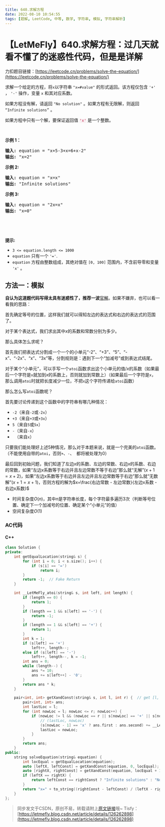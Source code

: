 ```yaml
---
title: 640.求解方程
date: 2022-08-10 10:54:55
tags: [题解, LeetCode, 中等, 数学, 字符串, 模拟, 字符串解析]
---
```


# 【LetMeFly】640.求解方程：过几天就看不懂了的迷惑性代码，但是是详解

力扣题目链接：[https://leetcode.cn/problems/solve-the-equation/](https://leetcode.cn/problems/solve-the-equation/)

<p>求解一个给定的方程，将<code>x</code>以字符串 <code>"x=#value"</code>&nbsp;的形式返回。该方程仅包含 <code>'+'</code> ， <code>'-'</code> 操作，变量&nbsp;<code>x</code>&nbsp;和其对应系数。</p>

<p>如果方程没有解，请返回&nbsp;<code>"No solution"</code>&nbsp;。如果方程有无限解，则返回 <code>“Infinite solutions”</code> 。</p>

<p>如果方程中只有一个解，要保证返回值 <font color="#c7254e"><font face="Menlo, Monaco, Consolas, Courier New, monospace"><span style="font-size:12.6px"><span style="background-color:#f9f2f4">'x'</span></span></font></font>&nbsp;是一个整数。</p>

<p>&nbsp;</p>

<p><strong>示例 1：</strong></p>

<pre>
<strong>输入:</strong> equation = "x+5-3+x=6+x-2"
<strong>输出:</strong> "x=2"
</pre>

<p><strong>示例 2:</strong></p>

<pre>
<strong>输入:</strong> equation = "x=x"
<strong>输出:</strong> "Infinite solutions"
</pre>

<p><strong>示例 3:</strong></p>

<pre>
<strong>输入:</strong> equation = "2x=x"
<strong>输出:</strong> "x=0"
</pre>

<p>&nbsp;</p>

<p>&nbsp;</p>

<p><strong>提示:</strong></p>

<ul>
	<li><code>3 &lt;= equation.length &lt;= 1000</code></li>
	<li><code>equation</code>&nbsp;只有一个&nbsp;<code>'='</code>.</li>
	<li><code>equation</code>&nbsp;方程由整数组成，其绝对值在&nbsp;<code>[0, 100]</code>&nbsp;范围内，不含前导零和变量 <code>'x'</code> 。&nbsp;<span style="display:block"><span style="height:0px"><span style="position:absolute">​​​</span></span></span></li>
</ul>


    
## 方法一：模拟

**自认为这道题代码写得太具有迷惑性了，推荐一波**[官解](https://leetcode.cn/problems/solve-the-equation/solution/qiu-jie-fang-cheng-by-leetcode-solution-knct/)。如果不嫌弃，也可以看一看我的思路：

首先确定等号的位置，这样我们就可以得知左边的表达式和右边的表达式的范围了。

对于某个表达式，我们求出其中$x$的系数和常数分别为多少。

那么具体怎么求呢？

首先我们把表达式分割成一个一个的小单元“-2”、“+3”、“5”、“-x”、“-2x”、“x”、“3x”等，分割规则是：遇到下一个“加减号”或到表达式结尾。

对于某个“小单元”，可以手写一个```atoi```函数求出这个小单元的值/$x$的系数（如果最后一个字符是```x```就加到$x$的系数上，否则就加到常数上）（如果最后一个字符是```x```，那么调用```atoi```时就把长度减少一位，不把```x```这个字符传递给```atoi```函数）

那么怎么写```atoi```函数呢？

首先要讨论传递到这个函数中的字符串有哪几种情况：

+ ```-2```（来自```-2```或```-2x```）
+ ```+3```（来自```+3```或```+3x```）
+ ```5```（来自```5```或```5x```）
+ ```-```（来自```-x```）
+ ``` ```（来自```x```）

只要我们能处理好上述$5$种情况，那么对于本题来说，就是一个完美的```atoi```函数。（不能使用自带的```atoi```，否则```+```、```-```、``` ```都将被处理为$0$）

最后回到初始问题，我们知道了左边$x$的系数、左边的常数、右边$x$的系数、右边的常数，如果“左边$x$系数等于右边并且左边常数不等于右边”那么就“无解”($x + 1 = x + 2$)，如果“左边$x$系数等于右边并且左边并且左边常数等于右边”那么就“无数解”($x + 1 = x + 1$)，否则方程的解为$x=\frac{右边常数 - 左边常数}{左边x系数 - 右边x系数}$

+ 时间复杂度$O(n)$，其中$n$是字符串长度，每个字符最多遍历$3$次（判断等号位置、确定下一个加减号的位置、确定某个“小单元”的值）
+ 空间复杂度$O(1)$

### AC代码

#### C++

```cpp
class Solution {
private:
    int getEqualLocation(string& s) {
        for (int i = 0; i < s.size(); i++) {
            if (s[i] == '=')
                return i;
        }
        return -1;  // Fake Return
    }

    int __LetMeFly_atoi(string& s, int left, int length) {
        if (length == 0) {
            return 1;
        }
        if (length == 1 && s[left] == '-') {
            return -1;
        }
        if (length == 1 && s[left] == '+') {
            return 1;
        }
        int k = 1;
        if (s[left] == '+')
            left++, length--;
        else if (s[left] == '-')
            left++, length--, k = -1;
        int ans = 0;
        while (length--) {
            ans *= 10;
            ans += s[left++] - '0';
        }
        return ans * k;
    }

    pair<int, int> getXandConst(string& s, int l, int r) {  // get [l, r) 's x and const
        pair<int, int> ans;
        int lastLoc = l;
        for (int nowLoc = l; nowLoc <= r; nowLoc++) {
            if (nowLoc != l && (nowLoc == r || s[nowLoc] == '+' || s[nowLoc] == '-')) {
                // (lastLoc, nowLoc)
                (s[nowLoc - 1] == 'x' ? ans.first : ans.second) += __LetMeFly_atoi(s, lastLoc, (s[nowLoc - 1] == 'x' ? nowLoc - 1 : nowLoc) - lastLoc);
                lastLoc = nowLoc;
            }
        }
        return ans;
    }
public:
    string solveEquation(string& equation) {
        int locEqual = getEqualLocation(equation);
        auto [leftX, leftConst] = getXandConst(equation, 0, locEqual);
        auto [rightX, rightConst] = getXandConst(equation, locEqual + 1, equation.size());
        if (leftX == rightX) {
            return leftConst == rightConst ? "Infinite solutions" : "No solution";
        }
        return "x=" + to_string((rightConst - leftConst) / (leftX - rightX));
    }
};
```

> 同步发文于CSDN，原创不易，转载请附上[原文链接](https://blog.letmefly.xyz/2022/08/10/LeetCode%200640.%E6%B1%82%E8%A7%A3%E6%96%B9%E7%A8%8B/)哦~
> Tisfy：[https://letmefly.blog.csdn.net/article/details/126262898](https://letmefly.blog.csdn.net/article/details/126262898)
